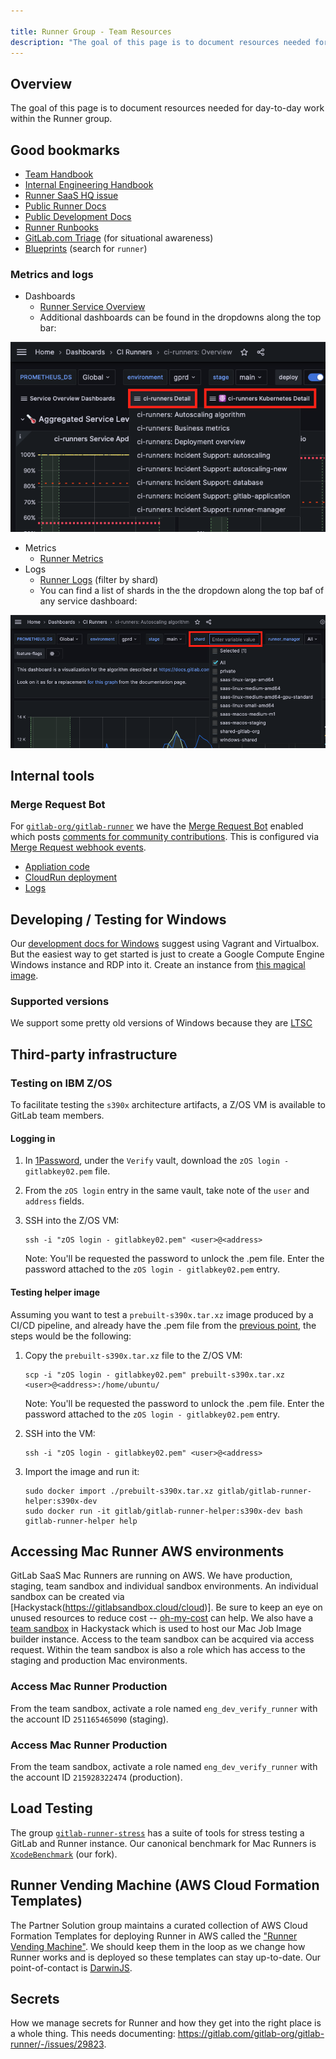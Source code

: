 ```yaml
---

title: Runner Group - Team Resources
description: "The goal of this page is to document resources needed for day-to-day work within the Runner group."
---
```








## Overview

The goal of this page is to document resources needed for day-to-day work within the Runner group.

## Good bookmarks

- [Team Handbook](https://about.gitlab.com/handbook/engineering/development/ops/verify/runner/)
- [Internal Engineering Handbook](https://internal.gitlab.com/handbook/engineering/)
- [Runner SaaS HQ issue](https://gitlab.com/groups/gitlab-org/-/epics/9969)
- [Public Runner Docs](https://docs.gitlab.com/runner/)
- [Public Development Docs](https://docs.gitlab.com/runner/development/)
- [Runner Runbooks](https://gitlab.com/gitlab-com/runbooks/-/tree/master/docs/ci-runners)
- [GitLab.com Triage](https://dashboards.gitlab.net/d/RZmbBr7mk/gitlab-triage?orgId=1) (for situational awareness)
- [Blueprints](https://gitlab.com/gitlab-org/gitlab/-/tree/master/doc/architecture/blueprints) (search for `runner`)

### Metrics and logs

- Dashboards
  - [Runner Service Overview](https://dashboards.gitlab.net/d/ci-runners-main/ci-runners-overview?orgId=1)
  - Additional dashboards can be found in the dropdowns along the top bar:

![runner-dashboards](runner-dashboards.png)

- Metrics
  - [Runner Metrics](https://docs.gitlab.com/runner/monitoring/index.html)
- Logs
  - [Runner Logs](https://log.gprd.gitlab.net/goto/3d8891e0-2035-11ee-8afc-c9851e4645c0) (filter by shard)
  - You can find a list of shards in the the dropdown along the top baf of any service dashboard:

![runner-shards](runner-shards.png)

## Internal tools

### Merge Request Bot

For
[`gitlab-org/gitlab-runner`](https://gitlab.com/gitlab-org/gitlab-runner)
we have the [Merge Request
Bot](https://gitlab.com/merge-request-bot/merge-request-bot) enabled which posts
[comments for community
contributions](https://gitlab.com/gitlab-org/gitlab-runner/-/merge_requests/2407#note_411098266).
This is configured via [Merge Request webhook
events](https://gitlab.com/gitlab-org/gitlab-runner/hooks).

- [Appliation code](https://gitlab.com/merge-request-bot/merge-request-bot)
- [CloudRun deployment](https://gitlab.com/gitlab-org/ci-cd/merge-request-bot/infrastructure/cloud-run)
- [Logs](https://console.cloud.google.com/logs/query;query=resource.type%20%3D%20%22cloud_run_revision%22%0Aresource.labels.service_name%20%3D%20%22merge-request-bot%22%0Aresource.labels.location%20%3D%20%22europe-west4%22%0A%20severity%3E%3DDEFAULT%0Atimestamp%3E%3D%222020-09-11T10:25:17.532Z%22%20timestamp%3C%3D%222020-09-11T11:25:17.532Z%22;timeRange=PT1H;summaryFields=:true:32:beginning?customFacets=&scrollTimestamp=2020-09-11T11:25:01.157050000Z&project=group-verify-df9383)

## Developing / Testing for Windows

Our [development docs for Windows](https://docs.gitlab.com/runner/development/#developing-for-windows-on-a-non-windows-environment) suggest using Vagrant and Virtualbox.
But the easiest way to get started is just to create a Google Compute Engine Windows instance and RDP into it.
Create an instance from [this magical image](https://console.cloud.google.com/compute/imagesDetail/projects/group-verify-df9383/global/images/runners-windows-2004-core-containers-beta?project=group-verify-df9383).

### Supported versions

We support some pretty old versions of Windows because they are [LTSC](https://learn.microsoft.com/en-us/lifecycle/products/windows-10-enterprise-ltsc-2019)

## Third-party infrastructure

### Testing on IBM Z/OS

To facilitate testing the `s390x` architecture artifacts,
a Z/OS VM is available to GitLab team members.

#### Logging in

1. In [1Password](https://about.gitlab.com/handbook/security/#1password-guide),
   under the `Verify` vault, download the `zOS login - gitlabkey02.pem` file.
1. From the `zOS login` entry in the same vault, take note of the `user` and `address` fields.
1. SSH into the Z/OS VM:

    ```shell
    ssh -i "zOS login - gitlabkey02.pem" <user>@<address>
    ```

   Note: You'll be requested the password to unlock the .pem file. Enter the password attached
   to the `zOS login - gitlabkey02.pem` entry.

#### Testing helper image

Assuming you want to test a `prebuilt-s390x.tar.xz` image produced by a CI/CD pipeline,
and already have the .pem file from the [previous point](#logging-in),
the steps would be the following:

1. Copy the `prebuilt-s390x.tar.xz` file to the Z/OS VM:

    ```shell script
    scp -i "zOS login - gitlabkey02.pem" prebuilt-s390x.tar.xz <user>@<address>:/home/ubuntu/
    ```

   Note: You'll be requested the password to unlock the .pem file. Enter the password attached
   to the `zOS login - gitlabkey02.pem` entry.

1. SSH into the VM:

    ```shell
    ssh -i "zOS login - gitlabkey02.pem" <user>@<address>
    ```

1. Import the image and run it:

    ```shell
    sudo docker import ./prebuilt-s390x.tar.xz gitlab/gitlab-runner-helper:s390x-dev
    sudo docker run -it gitlab/gitlab-runner-helper:s390x-dev bash
    gitlab-runner-helper help
    ```

## Accessing Mac Runner AWS environments

GitLab SaaS Mac Runners are running on AWS.
We have production, staging, team sandbox and individual sandbox environments.
An individual sandbox can be created via [Hackystack(https://gitlabsandbox.cloud/cloud)].
Be sure to keep an eye on unused resources to reduce cost -- [oh-my-cost](https://gitlab.com/josephburnett/oh-my-cost) can help.
We also have a [team sandbox](https://gitlabsandbox.cloud/cloud/accounts/5442c67c-1673-4351-b85d-e366c328bfea) in Hackystack which is used to host our Mac Job Image builder instance.
Access to the team sandbox can be acquired via access request.
Within the team sandbox is also a role which has access to the staging and production Mac environments.

### Access Mac Runner Production

From the team sandbox, activate a role named `eng_dev_verify_runner` with the account ID `251165465090` (staging).

### Access Mac Runner Production

From the team sandbox, activate a role named `eng_dev_verify_runner` with the account ID `215928322474` (production).

## Load Testing

The group [`gitlab-runner-stress`](https://gitlab.com/gitlab-org/ci-cd/gitlab-runner-stress) has a suite of tools for stress testing a GitLab and Runner instance.
Our canonical benchmark for Mac Runners is [`XcodeBenchmark`](https://gitlab.com/gitlab-org/ci-cd/tests/saas-runners-tests/macos-platform/XcodeBenchmark) (our fork).

## Runner Vending Machine (AWS Cloud Formation Templates)

The Partner Solution group maintains a curated collection of AWS Cloud Formation Templates for deploying Runner in AWS called the ["Runner Vending Machine"](https://gitlab.com/guided-explorations/aws/gitlab-runner-autoscaling-aws-asg#easy-buttons-provided).
We should keep them in the loop as we change how Runner works and is deployed so these templates can stay up-to-date.
Our point-of-contact is [DarwinJS](https://gitlab.slack.com/team/UPCBGABMK).

## Secrets

How we manage secrets for Runner and how they get into the right place is a whole thing.
This needs documenting: https://gitlab.com/gitlab-org/gitlab-runner/-/issues/29823.
